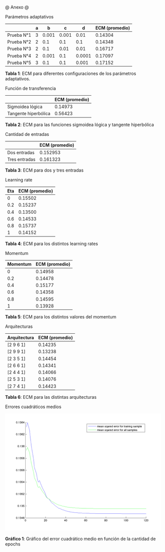 @ Anexo @

Parámetros adaptativos

|| a | b | c | d | ECM (promedio)|
|------|-----|----|-----|-----|-----|
| Prueba N°1 | 3 | 0.001 | 0.001 | 0.01 | 0.14304 |
| Prueba N°2 | 2 | 0.1 | 0.1 | 0.1 | 0.14348 |
| Prueba N°3 | 2 | 0.1 | 0.01 | 0.01 | 0.16717 |
| Prueba N°4 | 2 | 0.001 | 0.1 | 0.0001 | 0.17097 |
| Prueba N°5 | 3 | 0.1 | 0.1 | 0.001 | 0.17152 |

**Tabla 1**: ECM para diferentes configuraciones de los parámetros adaptativos.

Función de transferencia

|| ECM (promedio) |
| -- | -- |
| Sigmoidea lógica | 0.14973 |
| Tangente hiperbólica | 0.56423 |

**Tabla 2**: ECM para las funciones sigmoidea lógica y tangente hiperbólica

Cantidad de entradas

|| ECM (promedio) |
| -- | -- |
| Dos entradas | 0.152953 |
| Tres entradas | 0.161323 |

**Tabla 3**: ECM para dos y tres entradas

Learning rate

| Eta | ECM (promedio) |
| -- | -- |
| 0 | 0.15502 |
| 0.2 | 0.15237 |
| 0.4 | 0.13500 |
| 0.6 | 0.14533 |
| 0.8 | 0.15737 |
| 1 | 0.14152 |

**Tabla 4**: ECM para los distintos learning rates

Momentum

| Momentum | ECM (promedio) |
| -- | -- |
| 0 | 0.14958 |
| 0.2 | 0.14478 |
| 0.4 | 0.15177 |
| 0.6 | 0.14358 |
| 0.8 | 0.14595 |
| 1 | 0.13928 |

**Tabla 5**: ECM para los distintos valores del momentum

Arquitecturas

| Arquitectura | ECM (promedio) |
| -- | -- |
| [2 9 6 1] | 0.14235 |
| [2 9 9 1] | 0.13238 |
| [2 3 5 1] | 0.14454 |
| [2 6 6 1] | 0.14341 |
| [2 4 4 1] | 0.14066 |
| [2 5 3 1] | 0.14076 |
| [2 7 4 1] | 0.14423 |

**Tabla 6**: ECM para las distintas arquitecturas

Errores cuadráticos medios

![](img/grafico_1.png)

**Gráfico 1**: Gráfico del error cuadrático medio en función de la cantidad de epochs

